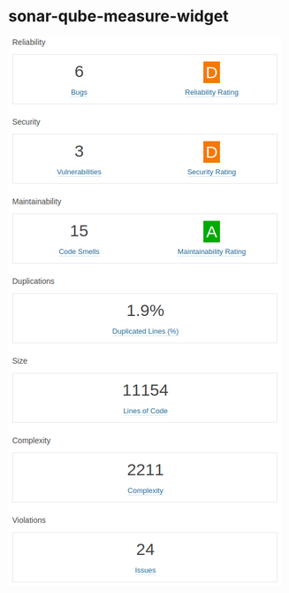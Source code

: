 # sonar-qube-measure-widget

![Preview](https://raw.githubusercontent.com/loslch/sonar-qube-measure-widget/master/preview.png)


